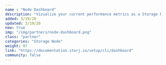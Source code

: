 ```yaml
---
name : "Node Dashboard"
description: "Vizualize your current performance metrics as a Storage Node Operator"
added: 3/19/20
updated: 3/19/20
new: true
img: "/img/partners/node-dashboard.png"
class: "partner"
categories: "Storage Node"
weight: 97
link: "https://documentation.storj.io/setup/cli/dashboard"
community: false
---
```

